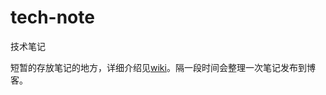 # tech-note
技术笔记

短暂的存放笔记的地方，详细介绍见[wiki](https://github.com/UZPENG/tech-note/wiki/%E6%8A%80%E6%9C%AF%E7%AC%94%E8%AE%B0%E6%95%B4%E5%90%88)。隔一段时间会整理一次笔记发布到博客。
